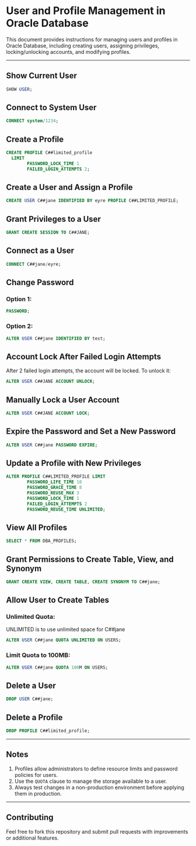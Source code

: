 # User and Profile Management in Oracle Database

This document provides instructions for managing users and profiles in Oracle Database, including creating users, assigning privileges, locking/unlocking accounts, and modifying profiles.

---

## Show Current User
```sql
SHOW USER;
```

## Connect to System User
```sql
CONNECT system/1234;
```

## Create a Profile
```sql
CREATE PROFILE C##limited_profile
  LIMIT
        PASSWORD_LOCK_TIME 1
        FAILED_LOGIN_ATTEMPTS 2;
```

## Create a User and Assign a Profile
```sql
CREATE USER C##jane IDENTIFIED BY eyre PROFILE C##LIMITED_PROFILE;
```

## Grant Privileges to a User
```sql
GRANT CREATE SESSION TO C##JANE;
```

## Connect as a User
```sql
CONNECT C##jane/eyre;
```

## Change Password
### Option 1:
```sql
PASSWORD;
```
### Option 2:
```sql
ALTER USER C##jane IDENTIFIED BY test;
```

## Account Lock After Failed Login Attempts
After 2 failed login attempts, the account will be locked. To unlock it:
```sql
ALTER USER C##JANE ACCOUNT UNLOCK;
```

## Manually Lock a User Account
```sql
ALTER USER C##JANE ACCOUNT LOCK;
```

## Expire the Password and Set a New Password
```sql
ALTER USER C##jane PASSWORD EXPIRE;
```

## Update a Profile with New Privileges
```sql
ALTER PROFILE C##LIMITED_PROFILE LIMIT
        PASSWORD_LIFE_TIME 10
        PASSWORD_GRACE_TIME 8
        PASSWORD_REUSE_MAX 3
        PASSWORD_LOCK_TIME 1
        FAILED_LOGIN_ATTEMPTS 2
        PASSWORD_REUSE_TIME UNLIMITED;
```

## View All Profiles
```sql
SELECT * FROM DBA_PROFILES;
```

## Grant Permissions to Create Table, View, and Synonym
```sql
GRANT CREATE VIEW, CREATE TABLE, CREATE SYNONYM TO C##jane;
```

## Allow User to Create Tables
### Unlimited Quota:
UNLIMITED is to use unlimited space for C##jane
```sql
ALTER USER C##jane QUOTA UNLIMITED ON USERS;
```
### Limit Quota to 100MB:
```sql
ALTER USER C##jane QUOTA 100M ON USERS;
```

## Delete a User
```sql
DROP USER C##jane;
```

## Delete a Profile
```sql
DROP PROFILE C##limited_profile;
```

---

## Notes
1. Profiles allow administrators to define resource limits and password policies for users.
2. Use the `QUOTA` clause to manage the storage available to a user.
3. Always test changes in a non-production environment before applying them in production.

---

## Contributing
Feel free to fork this repository and submit pull requests with improvements or additional features.

